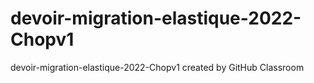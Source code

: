 # devoir-migration-elastique-2022-Chopv1
devoir-migration-elastique-2022-Chopv1 created by GitHub Classroom
